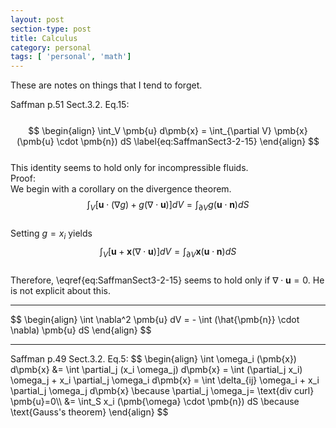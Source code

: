 ```yaml
---
layout: post
section-type: post
title: Calculus
category: personal
tags: [ 'personal', 'math']
---
```


These are notes on things that I tend to forget.

Saffman p.51 Sect.3.2. Eq.15:
<br>
<br>
$$
\begin{align}
  \int_V \pmb{u} d\pmb{x} = \int_{\partial V} \pmb{x} (\pmb{u} \cdot \pmb{n}) dS \label{eq:SaffmanSect3-2-15}
\end{align}
$$
<br>
This identity seems to hold only for incompressible fluids.
<br>
Proof:<br>
We begin with a corollary on the divergence theorem.
$$
\int_V [\pmb{u} \cdot (\nabla g) + g(\nabla \cdot \pmb{u})] dV = \int_{\partial V} g (\pmb{u} \cdot \pmb{n}) dS
$$<br>
Setting $g=x_i$ yields<br>
$$
\int_V [\pmb{u} + \pmb{x} (\nabla \cdot \pmb{u})] dV = \int_{\partial V} \pmb{x}  (\pmb{u} \cdot \pmb{n}) dS
$$<br>
Therefore, \eqref{eq:SaffmanSect3-2-15} seems to hold only if $\nabla \cdot \pmb{u}=0$. He is not explicit about this.

<hr>
$$
\begin{align}
  \int \nabla^2 \pmb{u} dV = - \int (\hat{\pmb{n}} \cdot \nabla) \pmb{u} dS 
\end{align}
$$

<hr>
Saffman p.49 Sect.3.2. Eq.5:
$$
\begin{align}
  \int \omega_i (\pmb{x}) d\pmb{x} &= \int \partial_j (x_i \omega_j) d\pmb{x} = \int (\partial_j x_i) \omega_j + x_i \partial_j \omega_i d\pmb{x}  = \int \delta_{ij} \omega_i + x_i \partial_j \omega_j d\pmb{x} \because  \partial_j \omega_j= \text{div curl} \pmb{u}=0\\
    &= \int_S x_i (\pmb{\omega} \cdot \pmb{n}) dS \because \text{Gauss's theorem}
\end{align}
$$